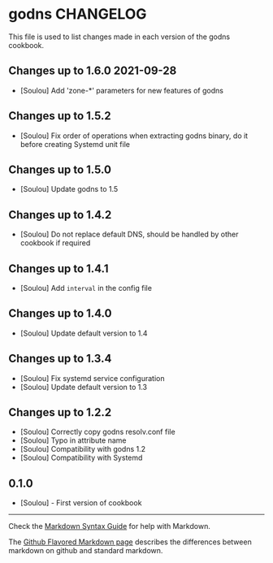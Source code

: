 godns CHANGELOG
=================

This file is used to list changes made in each version of the godns cookbook.

Changes up to 1.6.0 2021-09-28
------------------------------
- [Soulou] Add 'zone-*' parameters for new features of godns

Changes up to 1.5.2
-------------------

- [Soulou] Fix order of operations when extracting godns binary, do it before creating Systemd unit file

Changes up to 1.5.0
-------------------

- [Soulou] Update godns to 1.5

Changes up to 1.4.2
-------------------

- [Soulou] Do not replace default DNS, should be handled by other cookbook if required

Changes up to 1.4.1
-------------------

- [Soulou] Add `interval` in the config file

Changes up to 1.4.0
-------------------

- [Soulou] Update default version to 1.4

Changes up to 1.3.4
-------------------

- [Soulou] Fix systemd service configuration
- [Soulou] Update default version to 1.3

Changes up to 1.2.2
------------------

- [Soulou] Correctly copy godns resolv.conf file
- [Soulou] Typo in attribute name
- [Soulou] Compatibility with godns 1.2
- [Soulou] Compatibility with Systemd

0.1.0
-----
- [Soulou] - First version of cookbook

- - -
Check the [Markdown Syntax Guide](http://daringfireball.net/projects/markdown/syntax) for help with Markdown.

The [Github Flavored Markdown page](http://github.github.com/github-flavored-markdown/) describes the differences between markdown on github and standard markdown.
